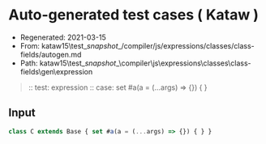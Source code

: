 # Auto-generated test cases ( Kataw )
- Regenerated: 2021-03-15
- From: kataw15\test\__snapshot__/compiler/js/expressions/classes/class-fields/autogen.md
- Path: kataw15\test\__snapshot__\compiler\js\expressions\classes\class-fields\gen\expression
> :: test: expression
> :: case: set #a(a = (...args) => {}) { }
## Input

`````js
class C extends Base { set #a(a = (...args) => {}) { } }
`````
